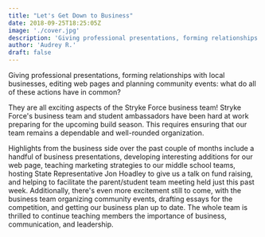 ```yaml
---
title: "Let's Get Down to Business"
date: 2018-09-25T18:25:05Z
image: './cover.jpg'
description: 'Giving professional presentations, forming relationships with local businesses, editing web pages and planning community events: what do all of these actions have in common?'
author: 'Audrey R.'
draft: false
---
```


Giving professional presentations, forming relationships with local businesses, editing web pages and planning community events: what do all of these actions have in common?

<!--more-->

They are all exciting aspects of the Stryke Force business team! Stryke Force's business team and student ambassadors have been hard at work preparing for the upcoming build season. This requires ensuring that our team remains a dependable and well-rounded organization.

Highlights from the business side over the past couple of months include a handful of business presentations, developing interesting additions for our web page, teaching marketing strategies to our middle school teams, hosting State Representative Jon Hoadley to give us a talk on fund raising, and helping to facilitate the parent/student team meeting held just this past week. Additionally, there's even more excitement still to come, with the business team organizing community events, drafting essays for the competition, and getting our business plan up to date. The whole team is thrilled to continue teaching members the importance of business, communication, and leadership.
